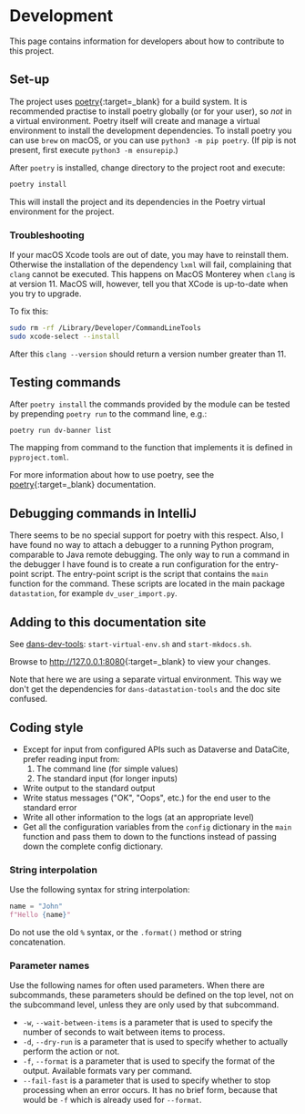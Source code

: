 Development
===========

This page contains information for developers about how to contribute to this project.

Set-up
------

The project uses [poetry]{:target=_blank} for a build system. It is recommended practise to install poetry globally (or
for your user),
so
*not* in a virtual environment. Poetry itself will create and manage a virtual environment to install the development
dependencies. To install poetry you can use `brew` on macOS, or you can use `python3 -m pip poetry`. (If pip is not
present, first execute `python3 -m ensurepip`.)

After `poetry` is installed, change directory to the project root and execute:

```bash
poetry install
```

This will install the project and its dependencies in the Poetry virtual environment for the project.

### Troubleshooting

If your macOS Xcode tools are out of date, you may have to reinstall them. Otherwise the installation of the dependency
`lxml` will fail, complaining that `clang` cannot be executed. This happens on MacOS Monterey when `clang` is at version
11\. MacOS will, however, tell you that XCode is up-to-date when you try to upgrade.

To fix this:

```bash
sudo rm -rf /Library/Developer/CommandLineTools 
sudo xcode-select --install
```

After this `clang --version` should return a version number greater than 11.

Testing commands
----------------

After `poetry install` the commands provided by the module can be tested by prepending `poetry run` to the command line,
e.g.:

```shell
poetry run dv-banner list
```

The mapping from command to the function that implements it is defined in `pyproject.toml`. 

For more information about how to use poetry, see the [poetry]{:target=_blank} documentation.

[poetry]: https://python-poetry.org/

Debugging commands in IntelliJ
------------------------------

There seems to be no special support for poetry with this respect. Also, I have found no way to attach a debugger to a
running Python program, comparable to Java remote debugging. The only way to run a command in the debugger I have
found is to create a run configuration for the entry-point script. The entry-point script is the script that contains
the `main` function for the command. These scripts are located in the main package `datastation`, for
example `dv_user_import.py`. 

Adding to this documentation site
---------------------------------
See [dans-dev-tools](https://github.com/DANS-KNAW/dans-dev-tools#startsh-scripts):
`start-virtual-env.sh` and `start-mkdocs.sh`.

Browse to <http://127.0.0.1:8080>{:target=_blank} to view your changes.

Note that here we are using a separate virtual environment. This way we don't get the dependencies
for `dans-datastation-tools` and the doc site confused.

Coding style
------------

* Except for input from configured APIs such as Dataverse and DataCite, prefer reading input from:
    1. The command line (for simple values)
    2. The standard input (for longer inputs)
* Write output to the standard output
* Write status messages ("OK", "Oops", etc.) for the end user to the standard error
* Write all other information to the logs (at an appropriate level)
* Get all the configuration variables from the `config` dictionary in the `main` function and pass them to down to the
  functions instead of passing down the complete config dictionary.

### String interpolation

Use the following syntax for string interpolation:

```python
name = "John"
f"Hello {name}"
```

Do not use the old `%` syntax, or the `.format()` method or string concatenation.

### Parameter names

Use the following names for often used parameters. When there are subcommands, these parameters should be defined on the
top level, not on the subcommand level, unless they are only used by that subcommand.

* `-w`, `--wait-between-items` is a parameter that is used to specify the number of seconds to wait between items to
  process.
* `-d`, `--dry-run` is a parameter that is used to specify whether to actually perform the action or not.
* `-f`, `--format` is a parameter that is used to specify the format of the output. Available formats vary per command.
* `--fail-fast` is a parameter that is used to specify whether to stop processing when an error occurs. It has no
  brief form, because that would be `-f` which is already used for `--format`.

<!-- todo: add --report-file ? -->

